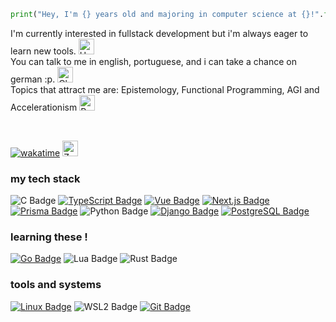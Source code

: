 
```python
print("Hey, I'm {} years old and majoring in computer science at {}!".format(21, "UFG"))
```

I'm currently interested in fullstack development but i'm always eager to learn new tools. <img src="https://raw.githubusercontent.com/Tarikul-Islam-Anik/Animated-Fluent-Emojis/master/Emojis/Hand%20gestures/Hand%20with%20Fingers%20Splayed.png" alt="Hand with Fingers Splayed" width="25" height="25" />       
You can talk to me in english, portuguese, and i can take a chance on german :p. <img src="https://raw.githubusercontent.com/Tarikul-Islam-Anik/Animated-Fluent-Emojis/master/Emojis/Travel%20and%20places/Cloud%20with%20Rain.png" alt="Cloud with Rain" width="25" height="25" />   
Topics that attract me are: Epistemology, Functional Programming, AGI and Accelerationism <img src="https://raw.githubusercontent.com/Tarikul-Islam-Anik/Animated-Fluent-Emojis/master/Emojis/Travel%20and%20places/Rocket.png" alt="Rocket" width="25" height="25" />

<br>

[![wakatime](https://wakatime.com/badge/user/c1054241-c005-4f30-bee2-f1689db4f8f4.svg)](https://wakatime.com/@c1054241-c005-4f30-bee2-f1689db4f8f4)
<img src="https://raw.githubusercontent.com/Tarikul-Islam-Anik/Animated-Fluent-Emojis/master/Emojis/Smilies/Zzz.png" alt="Zzz" width="25" height="25" />


### my tech stack 
![C Badge](https://img.shields.io/badge/C-007AFF?-style=flat&logo=c&logoColor=white)
[![TypeScript Badge](https://img.shields.io/badge/typescript-007ACC?style=flat&logo=typescript&logoColor=white)](https://www.typescriptlang.org/)
[![Vue Badge](https://img.shields.io/badge/vue.js-black?style=flat&logo=vue.js&logoColor=4FC08D)](https://vuejs.org/)
[![Next.js Badge](https://img.shields.io/badge/next.js-black?style=flat&logo=next.js&logoColor=white)](https://nextjs.org/)
[![Prisma Badge](https://img.shields.io/badge/prisma-%23316192.svg?style=flat&logo=prisma&logoColor=2D3748)]()
![Python Badge](https://img.shields.io/badge/python-6DA55F?style=flat&logo=python&logoColor=white)
[![Django Badge](https://img.shields.io/badge/django-6DA55F?style=flat&logo=django&logoColor=092E20)]()
[![PostgreSQL Badge](https://img.shields.io/badge/postgres-%23316192.svg?style=flat&logo=postgresql&logoColor=white)](https://www.postgresql.org/)

### learning these !
[![Go Badge](https://img.shields.io/badge/go-00ADD8?style=flat&logo=go&logoColor=white)](https://go.dev/)
![Lua Badge](https://img.shields.io/badge/lua-%23316192.svg?-style=flat&logo=lua&logoColor=white)
![Rust Badge](https://img.shields.io/badge/rust-%23000000.svg?-style=flat&logo=rust&logoColor=white)

### tools and systems 

[![Linux Badge](https://img.shields.io/badge/linux-FCC624?style=flat&logo=linux&logoColor=black)](https://wikipedia.org/wiki/Linux)
![WSL2 Badge](https://img.shields.io/badge/wsl2-0078D6?style=flat&logo=windows&logoColor=white)
[![Git Badge](https://img.shields.io/badge/git-%23F05033.svg?style=flat&logo=git&logoColor=white)](https://git-scm.com/)

